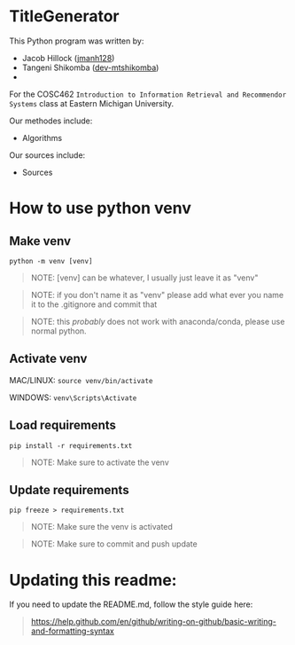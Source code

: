 # TitleGenerator
This Python program was written by:
- Jacob Hillock ([jmanh128](https://github.com/jmanh128))
- Tangeni Shikomba ([dev-mtshikomba](https://github.com/dev-mtshikomba))
- 

For the COSC462 `Introduction to Information Retrieval and Recommendor Systems` class at Eastern Michigan University.

Our methodes include:
- Algorithms

Our sources include:
- Sources



# How to use python venv
## **Make venv**
`python -m venv [venv]`

> NOTE: [venv] can be whatever, I usually just leave it as "venv"

> NOTE: if you don't name it as "venv" please add what ever you name it to the .gitignore and commit that

> NOTE: this *probably* does not work with anaconda/conda, please use normal python.

## **Activate venv**
MAC/LINUX: `source venv/bin/activate`

WINDOWS: `venv\Scripts\Activate`

## **Load requirements**
`pip install -r requirements.txt`

> NOTE: Make sure to activate the venv

## **Update requirements**
`pip freeze > requirements.txt`

> NOTE: Make sure the venv is activated

> NOTE: Make sure to commit and push update


# Updating this readme:
If you need to update the README.md, follow the style guide here: 
> https://help.github.com/en/github/writing-on-github/basic-writing-and-formatting-syntax